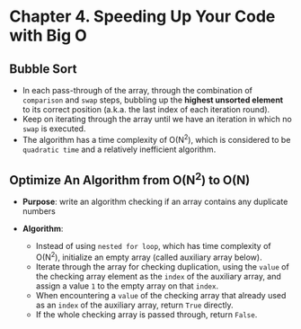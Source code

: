 # Chapter 4. Speeding Up Your Code with Big O


## Bubble Sort

- In each pass-through of the array, through the combination of `comparison` and `swap` steps, bubbling up the **highest unsorted element** to its correct position (a.k.a. the last index of each iteration round).
- Keep on iterating through the array until we have an iteration in which no `swap` is executed.
- The algorithm has a time complexity of O(N<sup>2</sup>), which is considered to be `quadratic time` and a relatively inefficient algorithm.


## Optimize An Algorithm from O(N<sup>2</sup>) to O(N)

- **Purpose**: write an algorithm checking if an array contains any duplicate numbers

- **Algorithm**:
    - Instead of using `nested for loop`, which has time complexity of O(N<sup>2</sup>), initialize an empty array (called auxiliary array below). 
    - Iterate through the array for checking duplication, using the `value` of the checking array element as the `index` of the auxiliary array, and assign a value `1` to the empty array on that `index`.
    - When encountering a `value` of the checking array that already used as an `index` of the auxiliary array, return `True` directly.
    - If the whole checking array is passed through, return `False`.

